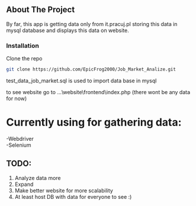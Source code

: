 ## About The Project

By far, this app is getting data only from it.pracuj.pl storing this data in mysql database and displays this data on website.

### Installation

Clone the repo
   ```sh
   git clone https://github.com/EpicFrog2000/Job_Market_Analize.git
   ```
test_data_job_market.sql is used to import data base in mysql

to see website go to ...\website\frontend\index.php (there wont be any data for now)

# Currently using for gathering data:
-Webdriver</br>
-Selenium</br>

## TODO:
1. Analyze data more
2. Expand
3. Make better website for more scalability
4. At least host DB with data for everyone to see :)
